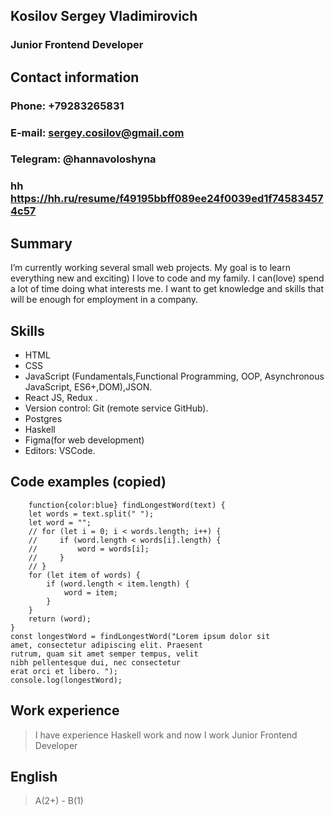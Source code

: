 ## Kosilov Sergey Vladimirovich

### Junior Frontend Developer

## Contact information

### Phone: +79283265831
### E-mail: sergey.cosilov@gmail.com
### Telegram: @hannavoloshyna
### hh https://hh.ru/resume/f49195bbff089ee24f0039ed1f745834574c57

## Summary

I’m currently working several small web projects. My goal is to learn everything new and exciting) I love to code and my family. I can(love) spend a lot of time doing what interests me. I want to get knowledge and skills that will be enough for employment in a company.

## Skills

 - HTML
 - CSS 
 - JavaScript (Fundamentals,Functional Programming, OOP, Asynchronous JavaScript, ES6+,DOM),JSON.
 - React JS, Redux .
 - Version control: Git (remote service GitHub).
 - Postgres
 - Haskell
 - Figma(for web development)
 - Editors: VSCode.

## Code examples (copied)

``` 
    function{color:blue} findLongestWord(text) {
    let words = text.split(" ");
    let word = "";
    // for (let i = 0; i < words.length; i++) {
    //     if (word.length < words[i].length) {
    //         word = words[i];
    //     }
    // }
    for (let item of words) {
        if (word.length < item.length) {
            word = item;
        }
    }
    return (word);
}
const longestWord = findLongestWord("Lorem ipsum dolor sit 
amet, consectetur adipiscing elit. Praesent 
rutrum, quam sit amet semper tempus, velit 
nibh pellentesque dui, nec consectetur 
erat orci et libero. ");
console.log(longestWord);

```

## Work experience 

  > I have experience Haskell work and now I work Junior Frontend Developer

## English 

  > A(2+) - B(1)


